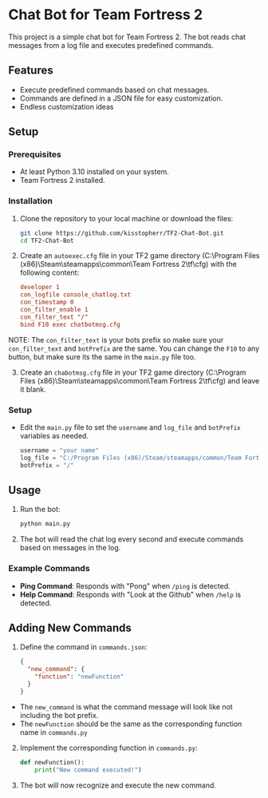 # Chat Bot for Team Fortress 2

This project is a simple chat bot for Team Fortress 2. The bot reads chat messages from a log file and executes predefined commands.

## Features

- Execute predefined commands based on chat messages.
- Commands are defined in a JSON file for easy customization.
- Endless customization ideas

## Setup

### Prerequisites

- At least Python 3.10 installed on your system.
- Team Fortress 2 installed.

### Installation

1. Clone the repository to your local machine or download the files:

    ```sh
    git clone https://github.com/kisstopherr/TF2-Chat-Bot.git
    cd TF2-Chat-Bot
    ```

2. Create an `autoexec.cfg` file in your TF2 game directory (C:\Program Files (x86)\Steam\steamapps\common\Team Fortress 2\tf\cfg) with the following content:
   
    ```cfg
    developer 1
    con_logfile console_chatlog.txt
    con_timestamp 0
    con_filter_enable 1
    con_filter_text "/"
    bind F10 exec chatbotmsg.cfg
    ```
NOTE:
The `con_filter_text` is your bots prefix so make sure your `con_filter_text` and `botPrefix` are the same.
You can change the `F10` to any button, but make sure its the same in the `main.py` file too. 

3. Create an `chabotmsg.cfg` file in your TF2 game directory (C:\Program Files (x86)\Steam\steamapps\common\Team Fortress 2\tf\cfg) and leave it blank.

### Setup

- Edit the `main.py` file to set the `username` and `log_file` and `botPrefix` variables as needed.

    ```python
    username = "your name"
    log_file = "C:/Program Files (x86)/Steam/steamapps/common/Team Fortress 2/tf/console_chatlog.txt"
    botPrefix = "/"
    ```

## Usage

1. Run the bot:

    ```sh
    python main.py
    ```

2. The bot will read the chat log every second and execute commands based on messages in the log.

### Example Commands

- **Ping Command**: Responds with "Pong" when `/ping` is detected.
- **Help Command**: Responds with "Look at the Github" when `/help` is detected.

## Adding New Commands

1. Define the command in `commands.json`:

    ```json
    {
      "new_command": {
        "function": "newFunction"
      }
    }
    ```
- The `new_command` is what the command message will look like not including the bot prefix.
- The `newFunction` should be the same as the corresponding function name in `commands.py`

2. Implement the corresponding function in `commands.py`:

    ```python
    def newFunction():
        print("New command executed!")
    ```

3. The bot will now recognize and execute the new command.
